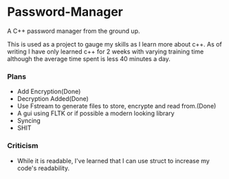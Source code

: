 # Password-Manager

A C++  password manager from the ground up. 

This is used as a project to gauge my skills as I learn more about c++. As of writing I have only learned c++ for 2 weeks 
with varying training time although the average time spent is less 40 minutes a day.

### Plans

- Add Encryption(Done)
- Decryption Added(Done)
- Use Fstream to generate files to store, encrypte and read from.(Done)
- A gui using FLTK or if possible a modern looking library
- Syncing
- SHIT
### Criticism

- While it is readable, I've learned that I can use struct to increase my code's readability.
